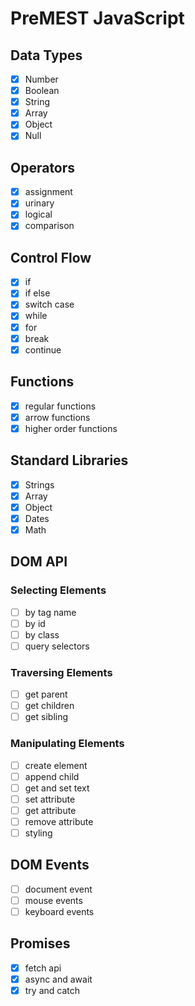 # PreMEST JavaScript

## Data Types
- [x] Number 
- [x] Boolean
- [x] String
- [x] Array
- [x] Object
- [x] Null

## Operators
- [x] assignment 
- [x] urinary
- [x] logical
- [x] comparison

## Control Flow
- [x] if
- [x] if else
- [x] switch case
- [x] while
- [x] for
- [x] break
- [x] continue

## Functions
- [x] regular functions
- [x] arrow functions
- [x] higher order functions

## Standard Libraries
- [x] Strings
- [x] Array
- [x] Object
- [x] Dates
- [x] Math

## DOM API
### Selecting Elements
- [ ] by tag name
- [ ] by id
- [ ] by class
- [ ] query selectors

### Traversing Elements
- [ ] get parent
- [ ] get children
- [ ] get sibling

### Manipulating Elements
- [ ] create element
- [ ] append child
- [ ] get and set text
- [ ] set attribute
- [ ] get attribute
- [ ] remove attribute
- [ ] styling

## DOM Events
- [ ] document event
- [ ] mouse events
- [ ] keyboard events

## Promises
- [x] fetch api
- [x] async and await
- [x] try and catch